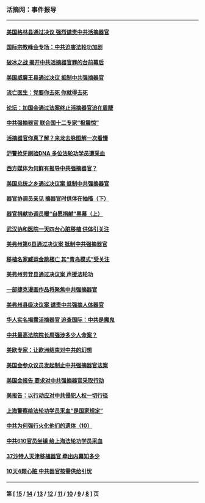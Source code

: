 ### 活摘网：事件报导
---
#### [美国格林县通过决议 强烈谴责中共活摘器官](../../pages/nf5877/n13119367.md?08070430) 
#### [国际宗教峰会专场：中共迫害法轮功加剧](../../pages/nf5877/n13088279.md?08070430) 
#### [破冰之战 揭开中共活摘器官罪的台前幕后](../../pages/nf5877/n13082457.md?08070430) 
#### [美国威廉王县通过决议 抵制中共强摘器官](../../pages/nf5877/n13056521.md?08070430) 
#### [流亡医生：党要你去死 你就得去死](../../pages/nf5877/n13052835.md?08070430) 
#### [论坛：加国会通过法案终止活摘器官迫在眉睫](../../pages/nf5877/n13029839.md?08070430) 
#### [中共强摘器官 联合国十二专家“极震惊”](../../pages/nf5877/n13024313.md?08070430) 
#### [活摘器官你真了解？来龙去脉图解一次看懂](../../pages/nf5877/n13013820.md?08070430) 
#### [沪警抢牙刷验DNA 多位法轮功学员遭采血](../../pages/nf5877/n12969218.md?08070430) 
#### [西方媒体为何鲜有报导中共强摘器官？](../../pages/nf5877/n12932034.md?08070430) 
#### [美国总统之乡通过决议案 抵制中共强摘器官](../../pages/nf5877/n12908242.md?08070430) 
#### [器官协调员亲见 摘器官时供体在抽搐（下）](../../pages/nf5877/n12898622.md?08070430) 
#### [器官捐献协调员曝“自愿捐献”黑幕（上）](../../pages/nf5877/n12878830.md?08070430) 
#### [武汉协和医院一天四台心脏移植 供体引关注](../../pages/nf5877/n12863175.md?08070430) 
#### [美弗州第6县通过决议案 抵制中共强摘器官](../../pages/nf5877/n12805218.md?08070430) 
#### [移植名家臧运金跳楼亡 其“青岛模式”受关注](../../pages/nf5877/n12803746.md?08070430) 
#### [美弗州劳登县通过决议案 声援法轮功](../../pages/nf5877/n12785715.md?08070430) 
#### [一部捷克漫画作品将聚焦中共强摘器官](../../pages/nf5877/n12785954.md?08070430) 
#### [美弗州县级决议案 谴责中共强摘人体器官](../../pages/nf5877/n12721290.md?08070430) 
#### [华人实名揭露活摘器官 追查国际：中共是魔鬼](../../pages/nf5877/n12691724.md?08070430) 
#### [中共最高法院院长周强涉多少人命案？](../../pages/nf5877/n12678074.md?08070430) 
#### [美欧专家：让欧洲结束对中共的幻想](../../pages/nf5877/n12652921.md?08070430) 
#### [美国会参众议员发起制止中共强摘器官法案](../../pages/nf5877/n12627668.md?08070430) 
#### [美国会报告 要求对中共强摘器官采取行动](../../pages/nf5877/n12448233.md?08070430) 
#### [美报告：以行动应对中共侵犯人权一切行径](../../pages/nf5877/n12443204.md?08070430) 
#### [上海警察给法轮功学员采血“是国家规定”](../../pages/nf5877/n12371027.md?08070430) 
#### [中共为何强行火化他们的遗体（10）](../../pages/nf5877/n12352363.md?08070430) 
#### [中共610官员坐镇 给上海法轮功学员采血](../../pages/nf5877/n12350295.md?08070430) 
#### [37沙特人天津移植器官 牵出内幕知多少](../../pages/nf5877/n12338586.md?08070430) 
#### [10天4颗心脏 中共器官按需供给引忧](../../pages/nf5877/n12326366.md?08070430) 

---
#### 第 [ [15](./15.md?08070430) / [14](./14.md?08070430) / [13](./13.md?08070430) / [12](./12.md?08070430) / [11](./11.md?08070430) / [10](./10.md?08070430) / [9](./9.md?08070430) / [8](./8.md?08070430) ] 页
